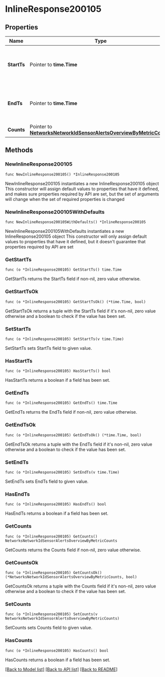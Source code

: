 # InlineResponse200105

## Properties

Name | Type | Description | Notes
------------ | ------------- | ------------- | -------------
**StartTs** | Pointer to **time.Time** | Start of the timespan over which sensor alerts are counted | [optional] 
**EndTs** | Pointer to **time.Time** | End of the timespan over which sensor alerts are counted | [optional] 
**Counts** | Pointer to [**NetworksNetworkIdSensorAlertsOverviewByMetricCounts**](NetworksNetworkIdSensorAlertsOverviewByMetricCounts.md) |  | [optional] 

## Methods

### NewInlineResponse200105

`func NewInlineResponse200105() *InlineResponse200105`

NewInlineResponse200105 instantiates a new InlineResponse200105 object
This constructor will assign default values to properties that have it defined,
and makes sure properties required by API are set, but the set of arguments
will change when the set of required properties is changed

### NewInlineResponse200105WithDefaults

`func NewInlineResponse200105WithDefaults() *InlineResponse200105`

NewInlineResponse200105WithDefaults instantiates a new InlineResponse200105 object
This constructor will only assign default values to properties that have it defined,
but it doesn't guarantee that properties required by API are set

### GetStartTs

`func (o *InlineResponse200105) GetStartTs() time.Time`

GetStartTs returns the StartTs field if non-nil, zero value otherwise.

### GetStartTsOk

`func (o *InlineResponse200105) GetStartTsOk() (*time.Time, bool)`

GetStartTsOk returns a tuple with the StartTs field if it's non-nil, zero value otherwise
and a boolean to check if the value has been set.

### SetStartTs

`func (o *InlineResponse200105) SetStartTs(v time.Time)`

SetStartTs sets StartTs field to given value.

### HasStartTs

`func (o *InlineResponse200105) HasStartTs() bool`

HasStartTs returns a boolean if a field has been set.

### GetEndTs

`func (o *InlineResponse200105) GetEndTs() time.Time`

GetEndTs returns the EndTs field if non-nil, zero value otherwise.

### GetEndTsOk

`func (o *InlineResponse200105) GetEndTsOk() (*time.Time, bool)`

GetEndTsOk returns a tuple with the EndTs field if it's non-nil, zero value otherwise
and a boolean to check if the value has been set.

### SetEndTs

`func (o *InlineResponse200105) SetEndTs(v time.Time)`

SetEndTs sets EndTs field to given value.

### HasEndTs

`func (o *InlineResponse200105) HasEndTs() bool`

HasEndTs returns a boolean if a field has been set.

### GetCounts

`func (o *InlineResponse200105) GetCounts() NetworksNetworkIdSensorAlertsOverviewByMetricCounts`

GetCounts returns the Counts field if non-nil, zero value otherwise.

### GetCountsOk

`func (o *InlineResponse200105) GetCountsOk() (*NetworksNetworkIdSensorAlertsOverviewByMetricCounts, bool)`

GetCountsOk returns a tuple with the Counts field if it's non-nil, zero value otherwise
and a boolean to check if the value has been set.

### SetCounts

`func (o *InlineResponse200105) SetCounts(v NetworksNetworkIdSensorAlertsOverviewByMetricCounts)`

SetCounts sets Counts field to given value.

### HasCounts

`func (o *InlineResponse200105) HasCounts() bool`

HasCounts returns a boolean if a field has been set.


[[Back to Model list]](../README.md#documentation-for-models) [[Back to API list]](../README.md#documentation-for-api-endpoints) [[Back to README]](../README.md)


